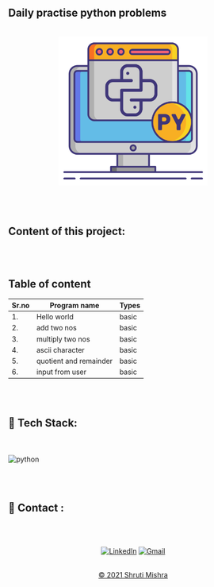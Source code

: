 ## Daily practise python problems
<br>
<div align="center"><img src="python.png" alt="output" width="300px" height="300px"> </div>
<!--<span> <img src="code.png" alt="output" width="100px" height="100px"></span>-->

<br><br>


<h2> Content of this project:</h2> 
<br><br>

## Table of content

|Sr.no| Program name                | Types |
| -   | -                           | -     |
| 1. | Hello world                  | basic |
| 2. | add two nos                  | basic |
| 3. | multiply two nos             | basic |
| 4. | ascii character              | basic |
| 5. | quotient and remainder       | basic |
| 6. | input from user              | basic |


<br><br>

## 📌 Tech Stack:
<br><br>
![python](https://img.shields.io/badge/python%20-%23E34F26.svg?&style=for-the-badge&logo=python&logoColor=white)

<br><br>

<h2>📌 Contact :</h2>
<br><br>

<div align="center">

<a  href="https://www.linkedin.com/in/shruti-mishra-b270a7203/" target="_blank"><img alt="LinkedIn" src="https://img.shields.io/badge/linkedin%20-%230077B5.svg?&style=for-the-badge&logo=linkedin&logoColor=white" /></a><span>
<a href="mailto:shrutidmishra2002@gmail.com"><img  alt="Gmail" src="https://img.shields.io/badge/Gmail-D14836?style=for-the-badge&logo=gmail&logoColor=white"/></span>

</div>
<br>
<div align="center">
© 2021 Shruti Mishra </div>